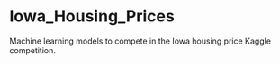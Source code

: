 # Iowa_Housing_Prices
Machine learning models to compete in the Iowa housing price Kaggle competition.
